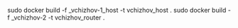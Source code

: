 sudo docker build -f _vchizhov-1_host -t vchizhov_host .
sudo docker build -f _vchizhov-2 -t vchizhov_router .
